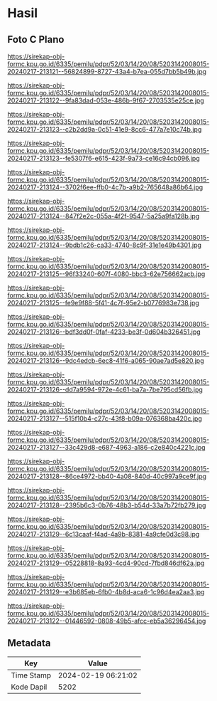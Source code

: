 # Hasil

## Foto C Plano

https://sirekap-obj-formc.kpu.go.id/6335/pemilu/pdpr/52/03/14/20/08/5203142008015-20240217-213121--56824899-8727-43a4-b7ea-055d7bb5b49b.jpg

https://sirekap-obj-formc.kpu.go.id/6335/pemilu/pdpr/52/03/14/20/08/5203142008015-20240217-213122--9fa83dad-053e-486b-9f67-2703535e25ce.jpg

https://sirekap-obj-formc.kpu.go.id/6335/pemilu/pdpr/52/03/14/20/08/5203142008015-20240217-213123--c2b2dd9a-0c51-41e9-8cc6-477a7e10c74b.jpg

https://sirekap-obj-formc.kpu.go.id/6335/pemilu/pdpr/52/03/14/20/08/5203142008015-20240217-213123--fe5307f6-e615-423f-9a73-ce16c94cb096.jpg

https://sirekap-obj-formc.kpu.go.id/6335/pemilu/pdpr/52/03/14/20/08/5203142008015-20240217-213124--3702f6ee-ffb0-4c7b-a9b2-765648a86b64.jpg

https://sirekap-obj-formc.kpu.go.id/6335/pemilu/pdpr/52/03/14/20/08/5203142008015-20240217-213124--847f2e2c-055a-4f2f-9547-5a25a9fa128b.jpg

https://sirekap-obj-formc.kpu.go.id/6335/pemilu/pdpr/52/03/14/20/08/5203142008015-20240217-213124--9bdb1c26-ca33-4740-8c9f-31e1e49b4301.jpg

https://sirekap-obj-formc.kpu.go.id/6335/pemilu/pdpr/52/03/14/20/08/5203142008015-20240217-213125--96f33240-607f-4080-bbc3-62e756662acb.jpg

https://sirekap-obj-formc.kpu.go.id/6335/pemilu/pdpr/52/03/14/20/08/5203142008015-20240217-213125--fe9e9f88-5f41-4c7f-95e2-b0776983e738.jpg

https://sirekap-obj-formc.kpu.go.id/6335/pemilu/pdpr/52/03/14/20/08/5203142008015-20240217-213126--bdf3dd0f-0faf-4233-be3f-0d604b326451.jpg

https://sirekap-obj-formc.kpu.go.id/6335/pemilu/pdpr/52/03/14/20/08/5203142008015-20240217-213126--9dc4edcb-6ec8-41f6-a065-90ae7ad5e820.jpg

https://sirekap-obj-formc.kpu.go.id/6335/pemilu/pdpr/52/03/14/20/08/5203142008015-20240217-213126--dd7a9594-972e-4c61-ba7a-7be795cd56fb.jpg

https://sirekap-obj-formc.kpu.go.id/6335/pemilu/pdpr/52/03/14/20/08/5203142008015-20240217-213127--515f10b4-c27c-43f8-b09a-076368ba420c.jpg

https://sirekap-obj-formc.kpu.go.id/6335/pemilu/pdpr/52/03/14/20/08/5203142008015-20240217-213127--33c429d8-e687-4963-a186-c2e840c4221c.jpg

https://sirekap-obj-formc.kpu.go.id/6335/pemilu/pdpr/52/03/14/20/08/5203142008015-20240217-213128--86ce4972-bb40-4a08-840d-40c997a9ce9f.jpg

https://sirekap-obj-formc.kpu.go.id/6335/pemilu/pdpr/52/03/14/20/08/5203142008015-20240217-213128--2395b6c3-0b76-48b3-b54d-33a7b72fb279.jpg

https://sirekap-obj-formc.kpu.go.id/6335/pemilu/pdpr/52/03/14/20/08/5203142008015-20240217-213129--6c13caaf-f4ad-4a9b-8381-4a9cfe0d3c98.jpg

https://sirekap-obj-formc.kpu.go.id/6335/pemilu/pdpr/52/03/14/20/08/5203142008015-20240217-213129--05228818-8a93-4cd4-90cd-7fbd846df62a.jpg

https://sirekap-obj-formc.kpu.go.id/6335/pemilu/pdpr/52/03/14/20/08/5203142008015-20240217-213129--e3b685eb-6fb0-4b8d-aca6-1c96d4ea2aa3.jpg

https://sirekap-obj-formc.kpu.go.id/6335/pemilu/pdpr/52/03/14/20/08/5203142008015-20240217-213122--01446592-0808-49b5-afcc-eb5a36296454.jpg


## Metadata

| Key        | Value               |
| ---------- | ------------------- |
| Time Stamp | 2024-02-19 06:21:02 |
| Kode Dapil | 5202                |



